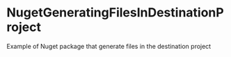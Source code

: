 # NugetGeneratingFilesInDestinationProject
Example of Nuget package that generate files in the destination project

